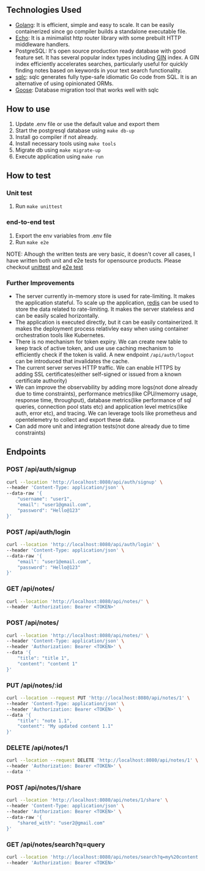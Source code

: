 ## Technologies Used

- [Golang](https://go.dev/): It is efficient, simple and easy to scale. It can be easily containerized since go compiler builds a standalone executable file.
- [Echo](https://github.com/labstack/echo): It is a minimalist http router library with some prebuilt HTTP middleware handlers.
- PostgreSQL: It's open source production ready database with good feature set. It has several popular index types including [GIN](https://www.postgresql.org/docs/current/gin-intro.html) index. A GIN index efficiently accelerates searches, particularly useful for quickly finding notes based on keywords in your text search functionality.
- [sqlc](https://docs.sqlc.dev/en/stable/index.html): sqlc generates fully type-safe idiomatic Go code from SQL. It is an alternative of using opinionated ORMs.
- [Goose](https://github.com/pressly/goose): Database migration tool that works well with sqlc

## How to use

1. Update .env file or use the default value and export them
2. Start the postgresql database using `make db-up`
3. Install go compiler if not already.
4. Install necessary tools using `make tools`
5. Migrate db using `make migrate-up`
6. Execute application using `make run`

## How to test

### Unit test
1. Run `make unittest`

### end-to-end test
1. Export the env variables from .env file
2. Run `make e2e`

NOTE: Alhough the written tests are very basic, it doesn't cover all cases, I have written both unit and e2e tests for opensource products. Please checkout [unittest](https://github.com/open-telemetry/opentelemetry-collector-contrib/pull/14699) and [e2e test](https://github.com/splunk/splunk-connect-for-kubernetes/pull/707)


### Further Improvements
- The server currently in-memory store is used for rate-limiting. It makes the application stateful. To scale up the application, [redis](https://redis.io/) can be used to store the data related to rate-limiting. It makes the server stateless and can be easily scaled horizontally.
- The application is executed directly, but it can be easily containerized. It makes the deployment process relativley easy when using container orchestration tools like Kubernetes.
- There is no mechanism for token expiry. We can create new table to keep track of active token, and use use caching mechanism to efficiently check if the token is valid. A new endpoint `/api/auth/logout` can be introduced that invalidates the cache.
- The current server serves HTTP traffic. We can enable HTTPS by adding SSL certificates(either self-signed or issued from a known certificate authority)
- We can improve the observability by adding more logs(not done already due to time constraints), performance metrics(like CPU/memorry usage, response time, throughput), database metrics(like performance of sql queries, connection pool stats etc) and application level metrics(like auth, error etc), and tracing. We can leverage tools like prometheus and opentelemetry to collect and export these data.
- Can add more unit and integration tests(not done already due to time constraints)

## Endpoints

### POST /api/auth/signup
```bash
curl --location 'http://localhost:8080/api/auth/signup' \
--header 'Content-Type: application/json' \
--data-raw '{
    "username": "user1",
    "email": "user1@gmail.com",
    "password": "Hello@123"
}'
```

### POST /api/auth/login
```bash
curl --location 'http://localhost:8080/api/auth/login' \
--header 'Content-Type: application/json' \
--data-raw '{
    "email": "user1@email.com",
    "password": "Hello@123"
}'
``` 

### GET /api/notes/
```bash
curl --location 'http://localhost:8080/api/notes/' \
--header 'Authorization: Bearer <TOKEN>'
```

### POST /api/notes/
```bash
curl --location 'http://localhost:8080/api/notes/' \
--header 'Content-Type: application/json' \
--header 'Authorization: Bearer <TOKEN>' \
--data '{
    "title": "title 1",
    "content": "content 1"
}'
```

### PUT /api/notes/:id
```bash
curl --location --request PUT 'http://localhost:8080/api/notes/1' \
--header 'Content-Type: application/json' \
--header 'Authorization: Bearer <TOKEN>' \
--data '{
    "title": "note 1.1",
    "content": "My updated content 1.1"
}'
```

### DELETE /api/notes/1
```bash
curl --location --request DELETE 'http://localhost:8080/api/notes/1' \
--header 'Authorization: Bearer <TOKEN>' \
--data ''
```

### POST /api/notes/1/share
```bash
curl --location 'http://localhost:8080/api/notes/1/share' \
--header 'Content-Type: application/json' \
--header 'Authorization: Bearer <TOKEN>' \
--data-raw '{
    "shared_with": "user2@gmail.com"
}'
```

### GET /api/notes/search?q=query
```bash
curl --location 'http://localhost:8080/api/notes/search?q=my%20content' \
--header 'Authorization: Bearer <TOKEN>'
```